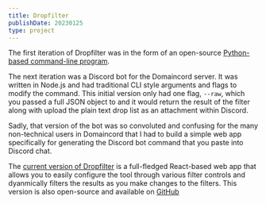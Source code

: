 ```yaml
---
title: Dropfilter
publishDate: 20230125
type: project
---
```

The first iteration of Dropfilter was in the form of an open-source [Python-based command-line program](https://github.com/checker/cli).

The next iteration was a Discord bot for the Domaincord server. It was written in Node.js and had traditional CLI style arguments and flags to modify the command. This initial version only had one flag, `--raw`, which you passed a full JSON object to and it would return the result of the filter along with upload the plain text drop list as an attachment within Discord.

Sadly, that version of the bot was so convoluted and confusing for the many non-technical users in Domaincord that I had to build a simple web app specifically for generating the Discord bot command that you paste into Discord chat. 

The [current version of Dropfilter](https://dropfilter.app) is a full-fledged React-based web app that allows you to easily configure the tool through various filter controls and dyanmically filters the results as you make changes to the filters. This version is also open-source and available on [GitHub](https://github.com/crock/dropfilter)